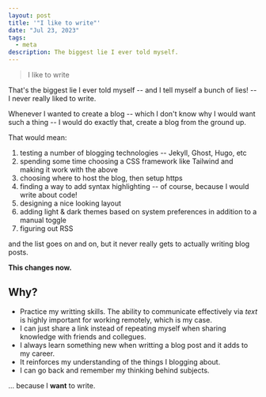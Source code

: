 ```yaml
---
layout: post
title: '"I like to write"'
date: "Jul 23, 2023"
tags:
  - meta
description: The biggest lie I ever told myself.
---
```


> I like to write

That's the biggest lie I ever told myself -- and I tell myself a bunch of lies! -- I never really liked to write.

Whenever I wanted to create a blog -- which I don't know why I would want such a thing -- I would do exactly that, create a blog from the ground up.

That would mean:

1. testing a number of blogging technologies -- Jekyll, Ghost, Hugo, etc
2. spending some time choosing a CSS framework like Tailwind and making it work with the above
3. choosing where to host the blog, then setup https
4. finding a way to add syntax highlighting -- of course, because I would write about code!
5. designing a nice looking layout
6. adding light & dark themes based on system preferences in addition to a manual toggle
7. figuring out RSS

and the list goes on and on, but it never really gets to actually writing blog posts.

**This changes now.**

## Why?

- Practice my writting skills. The ability to communicate effectively via _text_ is highly important for working remotely, which is my case.
- I can just share a link instead of repeating myself when sharing knowledge with friends and collegues.
- I always learn something new when writting a blog post and it adds to my career.
- It reinforces my understanding of the things I blogging about.
- I can go back and remember my thinking behind subjects.

... because I **want** to write.
